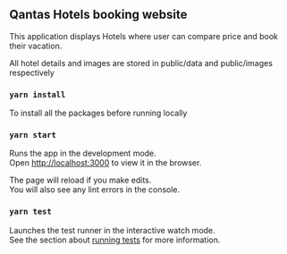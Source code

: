 ## Qantas Hotels booking website

This application displays Hotels where user can compare price and book their vacation.

All hotel details and images are stored in public/data and public/images respectively

### `yarn install`

To install all the packages before running locally

### `yarn start`

Runs the app in the development mode.\
Open [http://localhost:3000](http://localhost:3000) to view it in the browser.

The page will reload if you make edits.\
You will also see any lint errors in the console.

### `yarn test`

Launches the test runner in the interactive watch mode.\
See the section about [running tests](https://facebook.github.io/create-react-app/docs/running-tests) for more information.
